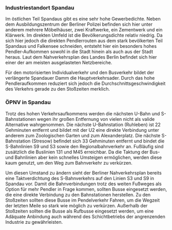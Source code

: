 ### Industriestandort Spandau

Im östlichen Teil <span class="marker-label" id="marker-label-whitespot-spandau"> Spandaus </span> gibt es eine sehr hohe Gewerbedichte. Neben dem <span class="marker-label" id="marker-label-polizeiakademie">Ausbildungszentrum der Berliner Polizei</span> befinden sich hier unter anderem mehrere Möbelhäuser, zwei Kraftwerke, ein Zementwerk und ein Klärwerk. Im direkten Umfeld ist die Bevölkerungsdichte relativ niedrig. Da sich hier jedoch die direkten Pendlerrouten aus dem stark bevölkerten Teil Spandaus und Falkensee schneiden, entsteht hier ein besonders hohes Pendler-Aufkommen sowohl in die Stadt hinein als auch aus der Stadt heraus. Laut dem Nahverkehrsplan des Landes Berlin befindet sich hier einer der am meisten ausgelasteten Netzbereiche.

Für den motorisierten Individualverkehr und den Busverkehr bildet der verlängerte Spandauer Damm die Hauptverkehrsader. Durch das hohe Pendleraufkommen reduziert sich jedoch die Durchschnittsgeschwindigkeit des Verkehrs gerade zu den Stoßzeiten merklich.

### ÖPNV in Spandau

Trotz des hohen Verkehrsaufkommens werden die nächsten U-Bahn und S-Bahnstationen wegen ihr großen Entfernung von vielen nicht als valide Alternative wahrgenommen. Die nächste <span class="marker-label" id="marker-label-u-ruhleben"> U-Bahnstation (Ruhleben) </span> ist 22 Gehminuten entfernt und bildet mit der U2 eine direkte Verbindung unter anderem zum Zoologischen Garten und zum Alexanderplatz. Die nächste <span class="marker-label" id="marker-label-s-stresow"> S-Bahnstation (Stresow) </span> befindet sich 33 Gehminuten entfernt und bindet die S-Bahnlinien S9 und S3 sowie den Regionalbahnverkehr an. Fußläufig sind zusätzlich die Buslinien 131 und M45 erreichbar. Da die Taktung der Bus- und Bahnlinien aber kein schnelles Umsteigen ermöglichen, werden diese kaum genutzt, um den Weg zum Bahnverkehr zu verkürzen.

Um diesen Umstand zu ändern sieht der Berliner Nahverkehrsplan bereits eine Taktverdichtung des S-Bahnverkehrs auf den Linien S3 und S9 in Spandau vor. Damit die Bahnverbindungen trotz des weiten Fußweges als Option für mehr Pendler in Frage kommen, sollten Busse eingesetzt werden, die eine direkte Verbindung zu den Bahnstationen herstellen. Zu den Stoßzeiten sollten diese Busse im Pendelverkehr Fahren, um die Wegzeit der letzten Meile so stark wie möglich zu verkürzen. Außerhalb der Stoßzeiten sollten die Busse als Rufbusse eingesetzt werden, um eine Adäquate Anbindung auch während des Schichtbetriebs der angrenzenden Industrie zu gewährleisten.
